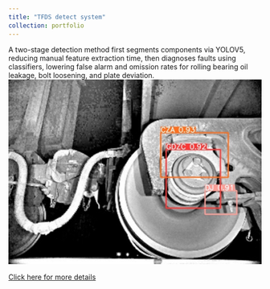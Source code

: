 ```yaml
---
title: "TFDS detect system"
collection: portfolio
---
```


A two-stage detection method first segments components via YOLOV5, reducing manual feature extraction time, then diagnoses faults using classifiers, lowering false alarm and omission rates for rolling bearing oil leakage, bolt loosening, and plate deviation.
<br/>
<img src="/images/TFDS.png?v=1" alt="TFDS Image">

[Click here for more details](https://github.com/Panly23/TFDS_detect)
